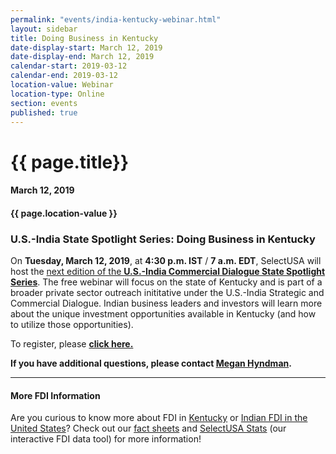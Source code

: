 ```yaml
---
permalink: "events/india-kentucky-webinar.html"
layout: sidebar
title: Doing Business in Kentucky
date-display-start: March 12, 2019
date-display-end: March 12, 2019
calendar-start: 2019-03-12
calendar-end: 2019-03-12
location-value: Webinar
location-type: Online
section: events
published: true
---
```


# {{ page.title}}

#### March 12, 2019

#### {{ page.location-value }}

### U.S.-India State Spotlight Series: Doing Business in Kentucky

On **Tuesday, March 12, 2019**, at **4:30 p.m. IST** / **7 a.m. EDT**, SelectUSA will host the [next edition of the **U.S.-India Commercial Dialogue State Spotlight Series**](http://bit.ly/kentucky19). The free webinar will focus on the state of Kentucky and is part of a broader private sector outreach inititative under the U.S.-India Strategic and Commercial Dialogue. Indian business leaders and investors will learn more about the unique investment opportunities available in Kentucky (and how to utilize those opportunities).

To register, please [**click here.**](http://bit.ly/kentucky19)

**If you have additional questions, please contact [Megan Hyndman](mailto:megan.hyndman@trade.gov?Subject=U.S.-India%20State%20Spotlight:%20Kentucky).**

---

#### More FDI Information

Are you curious to know more about FDI in [Kentucky](https://www.selectusa.gov/state-fact-sheet/Kentucky) or [Indian FDI in the United States](https://www.selectusa.gov/country-fact-sheet/India)? Check out our [fact sheets](https://www.selectusa.gov/FDI-global-market) and [SelectUSA Stats](https://www.selectusa.gov/selectusa-stats) (our interactive FDI data tool) for more information!
